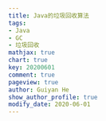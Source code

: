 ```yaml
---
title: Java的垃圾回收算法
tags: 
- Java
- GC
- 垃圾回收
mathjax: true
chart: true
key: 20200601
comment: true
pageview: true
author: Guiyan He
show_author_profile: true
modify_date: 2020-06-01
---
```



<!--more-->